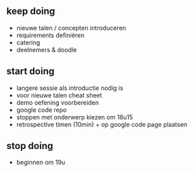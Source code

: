 ## keep doing ##
  * nieuwe talen / concepten introduceren
  * requirements definiëren
  * catering
  * deelnemers & doodle

## start doing ##
  * langere sessie als introductie nodig is
  * voor nieuwe talen cheat sheet
  * demo oefening voorbereiden
  * google code repo
  * stoppen met onderwerp kiezen om 18u15
  * retrospective timen (10min) + op google code page plaatsen

## stop doing ##
  * beginnen om 19u